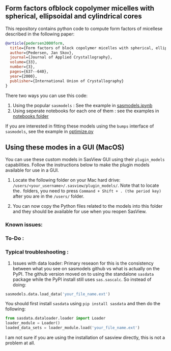## Form factors ofblock copolymer micelles with spherical, ellipsoidal and cylindrical cores

This repository contains python code to compute form factors of micellese described in the following paper:

```bib
@article{pedersen2000form,
  title={Form factors of block copolymer micelles with spherical, ellipsoidal and cylindrical cores},
  author={Pedersen, Jan Skov},
  journal={Journal of Applied Crystallography},
  volume={33},
  number={3},
  pages={637--640},
  year={2000},
  publisher={International Union of Crystallography}
}
```

There two ways you can use this code:
1. Using the popular `sasmodels` : See the example in [sasmodels.ipynb](/sasmodels.ipynb)
2. Using seperate notebooks for each one of them : see the examples in [notebooks folder](/notebooks)

If you are interested in fitting these models using the `bumps` interface of `sasmodels`, see the example in [optimize.py](/optimize.py) 


## Using these modes in a GUI (MacOS)
You can use these custom models in SasView GUI using their `plugin_models` capabilities. Follow the instructions below to make the plugin models available for use in a GUI.

1. Locate the following folder on your Mac hard drive: `/users/<your_username>/.sasview/plugin_models/`. 
Note that to locate the`.` folders, you need to press `Command + Shift + . (the period key)` after you are in the `/users/` folder.

2. You can now copy the Python files related to the models into this folder and they should be available for use when you reopen SasView. 

### Known issues:


### To-Do : 



### Typical troubleshooting : 

1. Issues with data loader:
Primary reseaon for this is the consistency between what you see on sasmodels github vs what is actually on the PyPI. The github version moved on to using the standalone `sasdata` package while the PyPI install still uses `sas.sascalc`. So instead of doing:
```python
sasmodels.data.load_data('your_file_name.ext')
```
You should first install `sasdata` using `pip install sasdata` and then do the following:
```python
from sasdata.dataloader.loader import Loader
loader_module = Loader()
loaded_data_sets = loader_module.load('your_file_name.ext')
```
I am not sure if you are using the installation of sasview directly, this is not a problem at all.